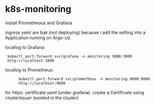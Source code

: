 # k8s-monitoring
install Prometheous and Grafana


ingress yaml are bak (not deploying) because i add the setting into a Application running on Argo-cd.

locallog to Grafana:

     kubectl port-forward svc/grafana -n monitoring 3000:3000
     http://localhost:3000

 locallog to Prometheus:

          kubectl port-forward svc/prometheus -n monitoring 9090:9090
          http://localhost:9090


for https:
     certificate.yaml (under grafana). create a Certificate using clusterIssuer (existed in the cluster) 
